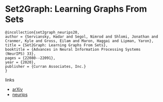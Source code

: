 # Set2Graph: Learning Graphs From Sets

```
@incollection{set2graph_neurips20,
author = {Serviansky, Hadar and Segol, Nimrod and Shlomi, Jonathan and Cranmer, Kyle and Gross, Eilam and Maron, Haggai and Lipman, Yaron},
title = {Set2Graph: Learning Graphs From Sets},
booktitle = {Advances in Neural Information Processing Systems (NeurIPS) 33},
pages = {22080--22091},
year = {2020},
publisher = {Curran Associates, Inc.}
}
```

links
- [arXiv](https://arxiv.org/abs/2002.08772)
- [neurips](https://papers.nips.cc//paper/2020/hash/fb4ab556bc42d6f0ee0f9e24ec4d1af0-Abstract.html)
